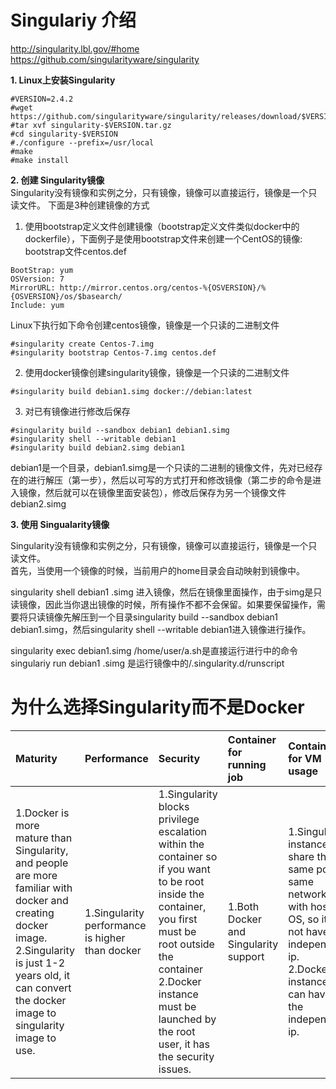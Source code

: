 

# Singulariy 介绍
http://singularity.lbl.gov/#home  
https://github.com/singularityware/singularity  

**1. Linux上安装Singularity**  
```
#VERSION=2.4.2
#wget https://github.com/singularityware/singularity/releases/download/$VERSION/singularity-$VERSION.tar.gz
#tar xvf singularity-$VERSION.tar.gz
#cd singularity-$VERSION
#./configure --prefix=/usr/local
#make
#make install
```

**2. 创建 Singularity镜像**   
Singularity没有镜像和实例之分，只有镜像，镜像可以直接运行，镜像是一个只读文件。 下面是3种创建镜像的方式    
1. 使用bootstrap定义文件创建镜像（bootstrap定义文件类似docker中的dockerfile），下面例子是使用bootstrap文件来创建一个CentOS的镜像:   
bootstrap文件centos.def
```
BootStrap: yum
OSVersion: 7
MirrorURL: http://mirror.centos.org/centos-%{OSVERSION}/%{OSVERSION}/os/$basearch/
Include: yum
```
Linux下执行如下命令创建centos镜像，镜像是一个只读的二进制文件
```
#singularity create Centos-7.img
#singularity bootstrap Centos-7.img centos.def
```
2. 使用docker镜像创建singularity镜像，镜像是一个只读的二进制文件

```
#singularity build debian1.simg docker://debian:latest
```
3. 对已有镜像进行修改后保存
```
#singularity build --sandbox debian1 debian1.simg
#singularity shell --writable debian1
#singularity build debian2.simg debian1
```
debian1是一个目录，debian1.simg是一个只读的二进制的镜像文件，先对已经存在的进行解压（第一步），然后以可写的方式打开和修改镜像（第二步的命令是进入镜像，然后就可以在镜像里面安装包），修改后保存为另一个镜像文件debian2.simg   

**3. 使用 Singualarity镜像**   

Singularity没有镜像和实例之分，只有镜像，镜像可以直接运行，镜像是一个只读文件。   
首先，当使用一个镜像的时候，当前用户的home目录会自动映射到镜像中。    

singularity shell debian1 .simg 进入镜像，然后在镜像里面操作，由于simg是只读镜像，因此当你退出镜像的时候，所有操作不都不会保留。如果要保留操作，需要将只读镜像先解压到一个目录singularity build --sandbox debian1 debian1.simg，然后singularity shell --writable debian1进入镜像进行操作。    

singularity exec debian1.simg /home/user/a.sh是直接运行进行中的命令    
singulariy run debian1 .simg 是运行镜像中的/.singularity.d/runscript    
    

# 为什么选择Singularity而不是Docker

| Maturity   |      Performance      |  Security |  Container for running job |  Container for VM usage |Easy to use|
|:-------|:-------|:------|:------|:-----|:------|
| 1.Docker is more mature than Singularity, and people are more familiar with docker and creating docker image.<br>2.Singularity is just 1-2 years old,  it can convert the docker image to singularity image to use.  |  1.Singularity performance is higher than docker  |1.Singularity blocks privilege escalation within the container so if you want to be root inside the container, you first must be root outside the container <br> 2.Docker instance must be launched by the root user, it has the security issues.|1.Both Docker and Singularity  support   | 1.Singularity instance share the same port, same network with host OS, so it can not have the independent ip. <br>2.Docker instance can have the independent ip.   |1.Singularity is more easy than docker, it does not need daemon service running in the host, it just is a library and tool. |
